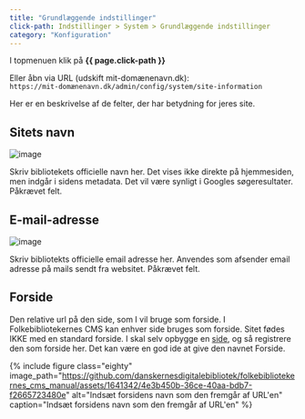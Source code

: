 ```yaml
---
title: "Grundlæggende indstillinger"
click-path: Indstillinger > System > Grundlæggende indstillinger
category: "Konfiguration"
---
```

I topmenuen klik på **{{ page.click-path }}**

Eller åbn via URL (udskift mit-domænenavn.dk):\
`https://mit-domænenavn.dk/admin/config/system/site-information`

Her er en beskrivelse af de felter, der har betydning for jeres site.

## Sitets navn
![image](https://github.com/danskernesdigitalebibliotek/folkebibliotekernes_cms_manual/assets/1641342/156894ca-0efe-4925-9ae2-5e0df7f88245)

Skriv bibliotekets officielle navn her. Det vises ikke direkte på hjemmesiden, men indgår i sidens metadata. Det vil være synligt i Googles søgeresultater. Påkrævet felt.

## E-mail-adresse
![image](https://github.com/danskernesdigitalebibliotek/folkebibliotekernes_cms_manual/assets/1641342/9a8eb057-2427-4eeb-8d88-3b9f69dda717)

Skriv bibliotekts officielle email adresse her. Anvendes som afsender email adresse på mails sendt fra websitet. Påkrævet felt.

## Forside
Den relative url på den side, som I vil bruge som forside. I Folkebibliotekernes CMS kan enhver side bruges som forside.
Sitet fødes IKKE med en standard forside. I skal selv opbygge en [side](https://danskernesdigitalebibliotek.github.io/folkebibliotekernes_cms_manual/main/indhold/side/), og så registrere den som forside her. Det kan være en god ide at give den navnet Forside.

{% include figure class="eighty" image_path="https://github.com/danskernesdigitalebibliotek/folkebibliotekernes_cms_manual/assets/1641342/4e3b450b-36ce-40aa-bdb7-f2665723480e" alt="Indsæt forsidens navn som den fremgår af URL'en" caption="Indsæt forsidens navn som den fremgår af URL'en" %}



